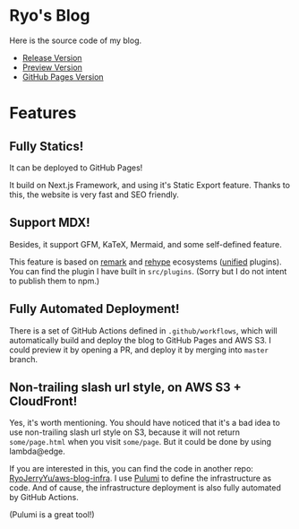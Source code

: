# Ryo's Blog

Here is the source code of my blog.

- [Release Version](https://blog.ryo-okami.xyz/)
- [Preview Version](https://test.ryo-okami.xyz/)
- [GitHub Pages Version](https://ryojerryyu.github.io/blog-next/)


# Features

## Fully Statics! 

It can be deployed to GitHub Pages! 

It build on Next.js Framework, and using it's Static Export feature. Thanks to this, the website is very fast and SEO friendly.

## Support MDX! 

Besides, it support GFM, KaTeX, Mermaid, and some self-defined feature. 

This feature is based on [remark](https://github.com/remarkjs/remark) and [rehype](https://github.com/rehypejs/rehype) ecosystems ([unified](https://github.com/unifiedjs/unified) plugins). You can find the plugin I have built in `src/plugins`. (Sorry but I do not intent to publish them to npm.) 

## Fully Automated Deployment!

There is a set of GitHub Actions defined in `.github/workflows`, which will automatically build and deploy the blog to GitHub Pages and AWS S3. I could preview it by opening a PR, and deploy it by merging into `master` branch.

## Non-trailing slash url style, on AWS S3 + CloudFront!

Yes, it's worth mentioning. You should have noticed that it's a bad idea to use non-trailing slash url style on S3, because it will not return `some/page.html` when you visit `some/page`. But it could be done by using lambda@edge.

If you are interested in this, you can find the code in another repo: [RyoJerryYu/aws-blog-infra](https://github.com/RyoJerryYu/aws-blog-infra). I use [Pulumi](https://www.pulumi.com/) to define the infrastructure as code. And of cause, the infrastructure deployment is also fully automated by GitHub Actions. 

(Pulumi is a great tool!)

